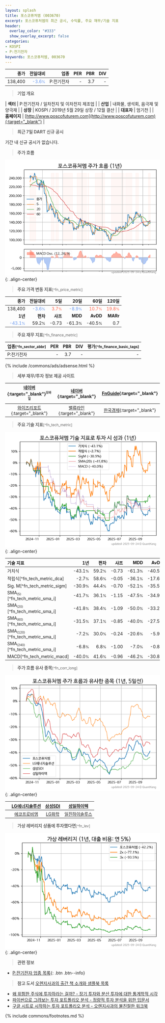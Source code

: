 ```yaml
---
layout: splash
title: 포스코퓨처엠 (003670)
excerpt: 포스코퓨처엠의 최근 공시, 수익률, 주요 재무/기술 지표
header:
  overlay_color: "#333"
  show_overlay_excerpt: false
categories:
- KOSPI
- P:전기전자
keywords: 포스코퓨처엠, 003670
---
```


| **종가** | **전일대비** | **업종** | **PER** | **PBR** | **DIV** |
| -------: | -----------: | -------: | ------: | ------: | ------: |
| 138,400 | <span style="color: cornflowerblue">-3.6<small>%</small></span> | P:전기전자 | - | 3.7 | - |

<!-- more -->


> **기업 개요**<a id="company"></a>

| <span style="white-space:nowrap;">**섹터**</span> | P:전기전자 / 일차전지 및 이차전지 제조업 |
| <span style="white-space:nowrap;">**산업**</span> | 내화물, 생석회, 음극재 및 양극재 |
| <span style="white-space:nowrap;">**상장**</span> | KOSPI / 2019년 5월 29일 상장 / 12월 결산 |
| <span style="white-space:nowrap;">**대표자**</span> | 엄기천 |
| <span style="white-space:nowrap;">**홈페이지**</span> | [http://www.poscofuturem.com](http://www.poscofuturem.com){:target="_blank"} |


> **최근 7일 DART 신규 공시**<a id="dart"></a>

기간 내 신규 공시가 없습니다.


> **주가 흐름**<a id="price"></a>

![003670](/stock/images/003670.png){: .align-center}


> **주요 가격 변동 지표**<small>[^fn_price_metric]</small>

| **종가** | **전일대비** | **5일** | **20일** | **60일** | **120일** |
| -------: | -----------: | ------: | -------: | -------: | --------: |
| 138,400 | <span style="color: cornflowerblue">-3.6<small>%</small></span> | <span style="color: tomato">3.7<small>%</small></span> | <span style="color: cornflowerblue">-8.9<small>%</small></span> | <span style="color: tomato">10.7<small>%</small></span> | <span style="color: tomato">19.8<small>%</small></span> |
| **1년** | **편차** | **샤프** | **MDD** | **AvDD** | **MARr** |
| <span style="color: cornflowerblue">-43.1<small>%</small></span> | 59.2<small>%</small> | -0.73 | -61.3<small>%</small> | -40.5<small>%</small> | 0.7 |


> **주요 재무 지표**<small>[^fn_finance_metric]</small>

| **업종**<small>[^fn_sector_abbr]</small> | **PER** | **PBR** | **DIV** | **평가**<small>[^fn_finance_basic_tags]</small> |
| :--------------------------------------- | ------: | ------: | ------: | ----------------------------------------------: |
| P:전기전자 | - | 3.7 | - | - |



{% include /commons/ads/adsense.html %}

> **세부 재무/투자 정보 제공 사이트**

| [네이버](https://m.stock.naver.com/domestic/stock/003670/finance/summary){:target="_blank"}<sup><small>모바일</small></sup> | [네이버](https://finance.naver.com/item/coinfo.naver?code=003670){:target="_blank"} | [FnGuide](https://comp.fnguide.com/SVO2/ASP/SVD_Invest.asp?gicode=A003670&MenuYn=Y){:target="_blank"} |
| :---: | :---: | :---: |
| [와이즈리포트](https://comp.wisereport.co.kr/company/c1040001.aspx?cmp_cd=003670){:target="_blank"} | [밸류라인](https://www.valueline.co.kr/finance/summary/003670){:target="_blank"} | [한국경제](https://markets.hankyung.com/stock/003670/financial-summary){:target="_blank"} |


> **주요 기술 지표**<small>[^fn_tech_metric]</small>


![003670](/stock/images/003670_tech.png){: .align-center}

| **기술 지표** | **1년** | **편차** | **샤프** | **MDD** | **AvDD** |
| :------------ | ------: | -----------: | -------: | ------: | -------: |
| 거치식 | -43.1<small>%</small> | 59.2<small>%</small> | -0.73 | -61.3<small>%</small> | -40.5<small>%</small> |
| 적립식[^fn_tech_metric_dca] | -2.7<small>%</small> | 58.6<small>%</small> | -0.05 | -36.1<small>%</small> | -17.6<small>%</small> |
| Sig. M[^fn_tech_metric_sigm] | -30.9<small>%</small> | 44.4<small>%</small> | -0.70 | -52.1<small>%</small> | -35.5<small>%</small> |
| SMA<small><sub>(5)</sub></small>[^fn_tech_metric_sma_i] | -41.7<small>%</small> | 36.1<small>%</small> | -1.15 | -47.5<small>%</small> | -34.9<small>%</small> |
| SMA<small><sub>(20)</sub></small>[^fn_tech_metric_sma_i] | -41.8<small>%</small> | 38.4<small>%</small> | -1.09 | -50.0<small>%</small> | -33.2<small>%</small> |
| SMA<small><sub>(60)</sub></small>[^fn_tech_metric_sma_i] | -31.5<small>%</small> | 37.1<small>%</small> | -0.85 | -40.0<small>%</small> | -27.5<small>%</small> |
| SMA<small><sub>(120)</sub></small>[^fn_tech_metric_sma_i] | -7.2<small>%</small> | 30.0<small>%</small> | -0.24 | -20.6<small>%</small> | -5.9<small>%</small> |
| SMA<small><sub>(240)</sub></small>[^fn_tech_metric_sma_i] | -6.8<small>%</small> | 6.8<small>%</small> | -1.00 | -7.0<small>%</small> | -0.8<small>%</small> |
| MACD[^fn_tech_metric_macd] | -40.0<small>%</small> | 41.6<small>%</small> | -0.96 | -46.2<small>%</small> | -30.8<small>%</small> |


> **주가 흐름 유사 종목**<a id="corr"></a><small>[^fn_corr_long]</small>

![003670](/stock/images/003670_corr.png){: .align-center}

|       | [LG에너지솔루션](/373220/) | [삼성SDI](/006400/) | [성일하이텍](/365340/) |
| :---: | :------------------------------------: | :------------------------------------: | :------------------------------------: |
|       | [에코프로비엠](/247540/) | [LG화학](/051910/) | [일진하이솔루스](/271940/) |


> **가상 레버리지 상품에 투자했다면**<a id="2x"></a><small>[^fn_lev]</small>

![003670](/stock/images/003670_2x.png){: .align-center}


> **관련 정보**

- [P:전기전자 업종 목록](/stats/sector/kospi_업종_전기전자_종목/){: .btn .btn--info}

> **참고 도서** [오렌지사과의 출간 책 소개와 샘플북 목록](https://kongdori.tistory.com/691)

- [왜 위험한 주식에 투자하라는 걸까? - 장기 투자와 분산 투자에 대한 통계학적 시각](https://kongdori.tistory.com/421)
- [파이썬으로 그려보는 투자 포트폴리오 분석  - 정량적 투자 분석을 위한 입문서](https://kongdori.tistory.com/643)
- [구글 시트로 시작하는 투자 포트폴리오 분석 - 오렌지사과의 불친절한 워크북](https://kongdori.tistory.com/449)


{% include commons/footnotes.md %}